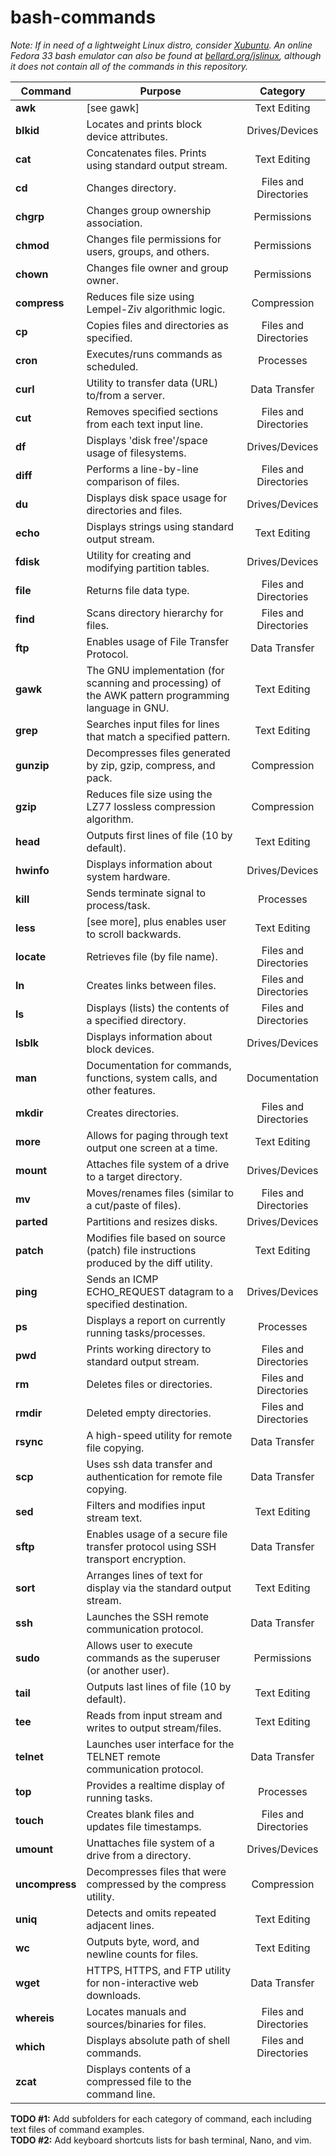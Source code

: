 # bash-commands
*Note: If in need of a lightweight Linux distro, consider [Xubuntu](https://xubuntu.org/tour/). An online Fedora 33 bash emulator can also be found at [bellard.org/jslinux](https://bellard.org/jslinux/), although it does not contain all of the commands in this repository.*
  
| Command | Purpose | Category |
| --- | --- | :---: |
| **awk** | [see gawk] | Text Editing |
| **blkid** | Locates and prints block device attributes. |  Drives/Devices |
| **cat** | Concatenates files. Prints using standard output stream. | Text Editing |
| **cd** | Changes directory. | Files and Directories |
| **chgrp** | Changes group ownership association. | Permissions |
| **chmod** | Changes file permissions for users, groups, and others. | Permissions |
| **chown** | Changes file owner and group owner. | Permissions |
| **compress** | Reduces file size using Lempel-Ziv algorithmic logic. | Compression |
| **cp** | Copies files and directories as specified. | Files and Directories |
| **cron** | Executes/runs commands as scheduled. | Processes | 
| **curl** | Utility to transfer data (URL) to/from a server. | Data Transfer |
| **cut** | Removes specified sections from each text input line. | Files and Directories |  
| **df** | Displays 'disk free'/space usage of filesystems. | Drives/Devices |
| **diff** | Performs a line-by-line comparison of files. | Files and Directories |
| **du** | Displays disk space usage for directories and files. | Drives/Devices |
| **echo** | Displays strings using standard output stream. | Text Editing | 
| **fdisk** | Utility for creating and modifying partition tables. | Drives/Devices |
| **file** | Returns file data type. | Files and Directories |
| **find** | Scans directory hierarchy for files. | Files and Directories |
| **ftp** | Enables usage of File Transfer Protocol. | Data Transfer |
| **gawk** | The GNU implementation (for scanning and processing) of the AWK pattern programming language in GNU. | Text Editing |
| **grep** | Searches input files for lines that match a specified pattern. | Text Editing |
| **gunzip** | Decompresses files generated by zip, gzip, compress, and pack. | Compression |
| **gzip** | Reduces file size using the LZ77 lossless compression algorithm. | Compression |
| **head** | Outputs first lines of file (10 by default). | Text Editing |
| **hwinfo** | Displays information about system hardware. | Drives/Devices |
| **kill** | Sends terminate signal to process/task. | Processes |
| **less** | [see more], plus enables user to scroll backwards. | Text Editing |
| **locate** | Retrieves file (by file name). | Files and Directories |
| **ln** | Creates links between files. | Files and Directories |
| **ls** | Displays (lists) the contents of a specified directory. | Files and Directories |
| **lsblk** | Displays information about block devices. | Drives/Devices |
| **man** | Documentation for commands, functions, system calls, and other features. | Documentation |
| **mkdir** | Creates directories. | Files and Directories |
| **more** | Allows for paging through text output one screen at a time. | Text Editing |
| **mount** | Attaches file system of a drive to a target directory. | Drives/Devices |
| **mv** | Moves/renames files (similar to a cut/paste of files). | Files and Directories |
| **parted** | Partitions and resizes disks. | Drives/Devices |
| **patch** | Modifies file based on source (patch) file instructions produced by the diff utility. | Text Editing |
| **ping** | Sends an ICMP ECHO_REQUEST datagram to a specified destination. | Drives/Devices |
| **ps** | Displays a report on currently running tasks/processes. | Processes |
| **pwd** | Prints working directory to standard output stream. | Files and Directories |
| **rm** | Deletes files or directories. | Files and Directories |
| **rmdir** | Deleted empty directories. | Files and Directories |
| **rsync** | A high-speed utility for remote file copying. | Data Transfer |
| **scp** | Uses ssh data transfer and authentication for remote file copying. | Data Transfer |
| **sed** | Filters and modifies input stream text. | Text Editing |
| **sftp** | Enables usage of a secure file transfer protocol using SSH transport encryption. | Data Transfer |
| **sort** | Arranges lines of text for display via the standard output stream. | Text Editing |
| **ssh** | Launches the SSH remote communication protocol. | Data Transfer |
| **sudo** | Allows user to execute commands as the superuser (or another user). | Permissions |
| **tail** | Outputs last lines of file (10 by default). | Text Editing |
| **tee** | Reads from input stream and writes to output stream/files. | Text Editing |
| **telnet** | Launches user interface for the TELNET remote communication protocol. |  Data Transfer |
| **top** | Provides a realtime display of running tasks. | Processes |
| **touch** | Creates blank files and updates file timestamps. | Files and Directories |
| **umount** | Unattaches file system of a drive from a directory. | Drives/Devices |
| **uncompress** | Decompresses files that were compressed by the compress utility. | Compression |  
| **uniq** | Detects and omits repeated adjacent lines. | Text Editing |
| **wc** | Outputs byte, word, and newline counts for files. | Text Editing |
| **wget** | HTTPS, HTTPS, and FTP utility for non-interactive web downloads. | Data Transfer |
| **whereis** | Locates manuals and sources/binaries for files. | Files and Directories |
| **which** | Displays absolute path of shell commands. | Files and Directories |
| **zcat** | Displays contents of a compressed file to the command line. |

**TODO #1:** Add subfolders for each category of command, each including text files of command examples.  
**TODO #2:** Add keyboard shortcuts lists for bash terminal, Nano, and vim.
